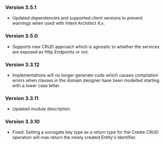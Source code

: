 ### Version 3.5.1

- Updated dependencies and supported client versions to prevent warnings when used with Intent Architect 4.x.

### Version 3.5.0

- Supports new CRUD approach which is agnostic to whether the services are exposed as Http Endpoints or not.

### Version 3.3.12

- Implementations will no longer generate code which causes compilation errors when classes in the domain designer have been modelled starting with a lower case letter.

### Version 3.3.11

- Updated module description.

### Version 3.3.10

- Fixed: Setting a surrogate key type as a return type for the Create CRUD operation will now return the newly created Entity's Identifier.